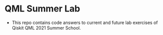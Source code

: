 # QML Summer Lab

- This repo contains code answers to current and future lab exercises of Qiskit QML 2021 Summer School.
